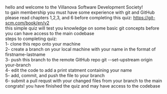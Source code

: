 hello and welcome to the Villanova Software Development Society!                             
to gain membership you must have some experience with git and GitHub       
please read chapters 1,2,3, and 6 before completing this quiz: https://git-scm.com/book/en/v2              
this simple quiz will test you knowledge on some basic git concepts before you can have access to the main codebase                 
steps to completing quiz:              
1- clone this repo onto your machine            
2- create a branch on your local machine with your name in the format of firstname-lastname                
3- push this branch to the remote GitHub repo git --set-upstream origin your-branch                      
4- edit the code to add a print statment containing your name               
5- add, commit, and push the file to your branch                   
6- submit a pull requst with your changed files from your branch to the main              
congrats! you have finished the quiz and may have access to the codebase
